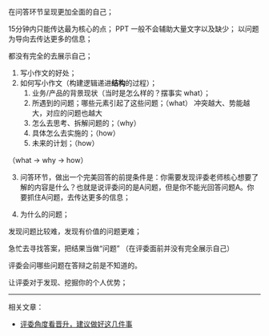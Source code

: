在问答环节呈现更加全面的自己；


15分钟内只能传达最为核心的点；
PPT 一般不会辅助大量文字以及缺少；
以问题为导向去传达更多的信息；

都没有完全的去展示自己；

1. 写小作文的好处；
2. 如何写小作文（构建逻辑递进**结构**的过程）；
   1. 业务/产品的背景现状（当时是怎么样的？摆事实 what）；
   2. 所遇到的问题；哪些元素引起了这些问题；（what）  冲突越大、势能越大，对应的问题也越大
   3. 怎么去思考、拆解问题的；（why）
   4. 具体怎么去实施的；（how）
   5. 未来的计划；（how）

（what -> why -> how）

3. 问答环节，做出一个完美回答的前提条件是：你需要发现评委老师核心想要了解的内容是什么？也就是说评委问的是A问题，但是你不能光回答问题A。你要抓住A问题，去传达更多的信息；

  1. 为什么的问题；

发现问题比较难，发现有价值的问题更难；

急忙去寻找答案，把结果当做“问题” （在评委面前并没有完全展示自己）

评委会问哪些问题在答辩之前是不知道的。

让评委对于发现、挖掘你的个人优势；

----

相关文章：

* [评委角度看晋升，建议做好这几件事](https://mp.weixin.qq.com/s/9MSJR6j5cNDUFN12TDYu_w)
